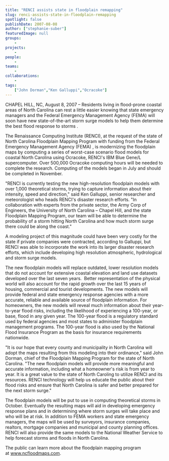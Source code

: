 ```yaml
---
title: "RENCI assists state in floodplain remapping"
slug: renci-assists-state-in-floodplain-remapping
spotlight: false
publishDate: 2007-08-08
author: ["stephanie-suber"]
featuredImage: null
groups:
    - 
projects:
    - 
people:
    - 
teams: 
    - 
collaborations:
    - 
tags:
    ["John Dorman","Ken Galluppi","Ocracoke"]
---
```

CHAPEL HILL, NC, August 8, 2007 – Residents living in flood-prone coastal areas of North Carolina can rest a little easier knowing that state emergency managers and the Federal Emergency Management Agency (FEMA) will soon have new state-of-the-art storm surge models to help them determine the best flood response to storms .



The Renaissance Computing Institute (RENCI), at the request of the state of North Carolina Floodplain Mapping Program with funding from the Federal Emergency Management Agency (FEMA) , is modernizing the floodplain maps by computing a series of worst-case scenario flood models for coastal North Carolina using Ocracoke, RENCI's IBM Blue Gene/L supercomputer. Over 500,000 Ocracoke computing hours will be needed to complete the research. Computing of the models began in July and should be completed in November.

"RENCI is currently testing the new high-resolution floodplain models with over 1,000 theoretical storms, trying to capture information about their intensity, speed and direction," said Ken Galluppi, senior researcher and meteorologist who heads RENCI's disaster research efforts. "In collaboration with experts from the private sector, the Army Corp of Engineers, the University of North Carolina – Chapel Hill, and the state Floodplain Mapping Program, our team will be able to determine the probability of a storm hitting North Carolina and how much storm surge there could be along the coast."

A modeling project of this magnitude could have been very costly for the state if private companies were contracted, according to Galluppi, but RENCI was able to incorporate the work into its larger disaster research efforts, which include developing high resolution atmospheric, hydrological and storm surge models.

The new floodplain models will replace outdated, lower resolution models that do not account for extensive coastal elevation and land use datasets developed over the last seven years.  Better representation of the physical world will also account for the rapid growth over the last 15 years of housing, commercial and tourist developments. The new models will provide federal and state emergency response agencies with a more accurate, reliable and available source of floodplain information. For homeowners, the new models will reveal much information about their year-to-year flood risks, including the likelihood of experiencing a 100-year, or base, flood in any given year. The 100-year flood is a regulatory standard used by federal agencies and most states to administer floodplain management programs. The 100-year flood is also used by the National Flood Insurance Program as the basis for insurance requirements nationwide.

"It is our hope that every county and municipality in North Carolina will adopt the maps resulting from this modeling into their ordinance," said John Dorman, chief of the Floodplain Mapping Program for the state of North Carolina. "The new floodplain models will provide more meaningful and accurate information, including what a homeowner's risk is from year to year. It is a great value to the state of North Caroling to utilize RENCI and its resources. RENCI technology will help us educate the public about their flood risks and ensure that North Carolina is safer and better prepared for the next storm surge."

The floodplain models will be put to use in computing theoretical storms in October. Eventually the resulting maps will aid in developing emergency response plans and in determining where storm surges will take place and who will be at risk. In addition to FEMA workers and state emergency managers, the maps will be used by surveyors, insurance companies, realtors, mortgage companies and municipal and county planning offices. RENCI will also provide the same models to the National Weather Service to help forecast storms and floods in North Carolina.

The public can learn more about the floodplain mapping program at <a href="http://www.ncfloodmaps.com/" target="_blank">www.ncfloodmaps.com</a>.
